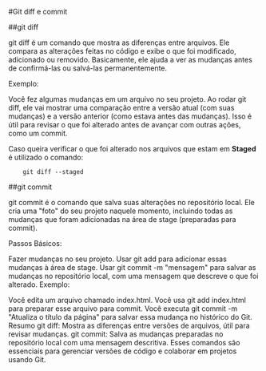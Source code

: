 #Git diff e commit

##git diff

git diff é um comando que mostra as diferenças entre arquivos. Ele compara as alterações feitas no código e exibe o que foi modificado, adicionado ou removido. Basicamente, ele ajuda a ver as mudanças antes de confirmá-las ou salvá-las permanentemente.

Exemplo:

Você fez algumas mudanças em um arquivo no seu projeto.
Ao rodar git diff, ele vai mostrar uma comparação entre a versão atual (com suas mudanças) e a versão anterior (como estava antes das mudanças).
Isso é útil para revisar o que foi alterado antes de avançar com outras ações, como um commit.

Caso queira verificar o que foi alterado nos arquivos que estam em **Staged** é utilizado o comando:

        git diff --staged


##git commit

git commit é o comando que salva suas alterações no repositório local. Ele cria uma "foto" do seu projeto naquele momento, incluindo todas as mudanças que foram adicionadas na área de stage (preparadas para commit).

Passos Básicos:

Fazer mudanças no seu projeto.
Usar git add <arquivo> para adicionar essas mudanças à área de stage.
Usar git commit -m "mensagem" para salvar as mudanças no repositório local, com uma mensagem que descreve o que foi alterado.
Exemplo:

Você edita um arquivo chamado index.html.
Você usa git add index.html para preparar esse arquivo para commit.
Você executa git commit -m "Atualiza o título da página" para salvar essa mudança no histórico do Git.
Resumo
git diff: Mostra as diferenças entre versões de arquivos, útil para revisar mudanças.
git commit: Salva as mudanças preparadas no repositório local com uma mensagem descritiva.
Esses comandos são essenciais para gerenciar versões de código e colaborar em projetos usando Git.
